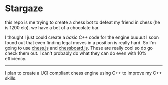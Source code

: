 # Stargaze
this repo is me trying to create a chess bot to defeat my friend in chess (he is 1200 elo). we have a bet of a chocolate bar.

I thought I just could create a _basic_ C++ code for the engine buuuut I soon found out that even finding legal moves in a position is really hard. So I'm going to use [chess.js](https://github.com/jhlywa/chess.js) and [chessboard.js](https://chessboardjs.com). These are really cool so do go check them out. I can't probably do what they can do even with 10% efficiency.

--- 

I plan to create a UCI compliant chess engine using C++ to improve my C++ skills.
